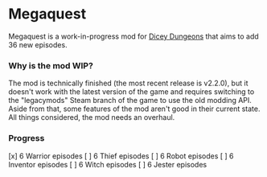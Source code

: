 # Megaquest
Megaquest is a work-in-progress mod for [Dicey Dungeons](https://terrycavanagh.itch.io/dicey-dungeons) that aims to add 36 new episodes.  

### Why is the mod WIP?
The mod is technically finished (the most recent release is v2.2.0), but it doesn't work with the latest version of the game and requires switching to the "legacymods" Steam branch of the game to use the old modding API. Aside from that, some features of the mod aren't good in their current state. All things considered, the mod needs an overhaul.

### Progress
[x] 6 Warrior episodes
[ ] 6 Thief episodes
[ ] 6 Robot episodes
[ ] 6 Inventor episodes
[ ] 6 Witch episodes
[ ] 6 Jester episodes